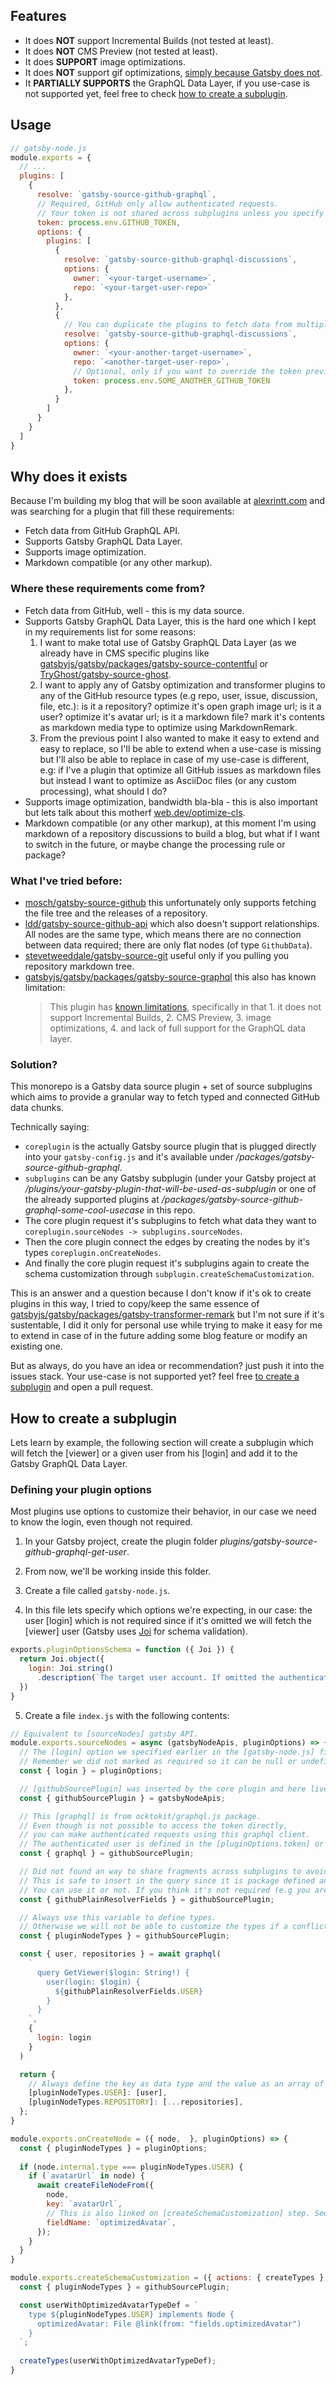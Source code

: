 ## Features

- It does **NOT** support Incremental Builds (not tested at least).
- It does **NOT** CMS Preview (not tested at least).
- It does **SUPPORT** image optimizations.
- It does **NOT** support gif optimizations, [simply because Gatsby does not](https://github.com/gatsbyjs/gatsby/issues/23678).
- It **PARTIALLY SUPPORTS** the GraphQL Data Layer, if you use-case is not supported yet, feel free to check [how to create a subplugin](#how-to-create-a-subplugin).

## Usage

```js
// gatsby-node.js
module.exports = {
  // ...
  plugins: [
    {
      resolve: `gatsby-source-github-graphql`,
      // Required, GitHub only allow authenticated requests.
      // Your token is not shared across subplugins unless you specify a custom token to it.
      token: process.env.GITHUB_TOKEN,
      options: {
        plugins: [
          {
            resolve: `gatsby-source-github-graphql-discussions`,
            options: {
              owner: `<your-target-username>`,
              repo: `<your-target-user-repo>`
            },
          },
          {
            // You can duplicate the plugins to fetch data from multiple times from different sources.
            resolve: `gatsby-source-github-graphql-discussions`,
            options: {
              owner: `<your-another-target-username>`,
              repo: `<another-target-user-repo>`,
              // Optional, only if you want to override the token previously defined for this plugin instance in particular.
              token: process.env.SOME_ANOTHER_GITHUB_TOKEN
            },
          }
        ]
      }
    } 
  ]
}
```

## Why does it exists

Because I'm building my blog that will be soon available at [alexrintt.com](https://alexrintt.com) and was searching for a plugin that fill these requirements:

- Fetch data from GitHub GraphQL API.
- Supports Gatsby GraphQL Data Layer.
- Supports image optimization.
- Markdown compatible (or any other markup).

### Where these requirements come from?

- Fetch data from GitHub, well - this is my data source.
- Supports Gatsby GraphQL Data Layer, this is the hard one which I kept in my requirements list for some reasons:
  1. I want to make total use of Gatsby GraphQL Data Layer (as we already have in CMS specific plugins like [gatsbyjs/gatsby/packages/gatsby-source-contentful](https://github.com/gatsbyjs/gatsby/tree/master/packages/gatsby-source-contentful) or [TryGhost/gatsby-source-ghost](https://github.com/TryGhost/gatsby-source-ghost/).
  2. I want to apply any of Gatsby optimization and transformer plugins to any of the GitHub resource types (e.g repo, user, issue, discussion, file, etc.): is it a repository? optimize it's open graph image url; is it a user? optimize it's avatar url; is it a markdown file? mark it's contents as markdown media type to optimize using MarkdownRemark.
  3. From the previous point I also wanted to make it easy to extend and easy to replace, so I'll be able to extend when a use-case is missing but I'll also be able to replace in case of my use-case is different, e.g: if I've a plugin that optimize all GitHub issues as markdown files but instead I want to optimize as AsciiDoc files (or any custom processing), what should I do?
- Supports image optimization, bandwidth bla-bla - this is also important but lets talk about this motherf [web.dev/optimize-cls](https://web.dev/optimize-cls/).
- Markdown compatible (or any other markup), at this moment I'm using markdown of a repository discussions to build a blog, but what if I want to switch in the future, or maybe change the processing rule or package?

### What I've tried before:

- [mosch/gatsby-source-github](https://github.com/mosch/gatsby-source-github/blob/master/src/gatsby-node.js) this unfortunately only supports fetching the file tree and the releases of a repository.
- [ldd/gatsby-source-github-api](https://github.com/ldd/gatsby-source-github-api) which also doesn't support relationships. All nodes are the same type, which means there are no connection between data required; there are only flat nodes (of type `GithubData`).
- [stevetweeddale/gatsby-source-git](https://github.com/stevetweeddale/gatsby-source-git) useful only if you pulling you repository markdown tree.
- [gatsbyjs/gatsby/packages/gatsby-source-graphql](https://github.com/gatsbyjs/gatsby/tree/master/packages/gatsby-source-graphql) this also has known limitation:
  > This plugin has [known limitations](https://github.com/gatsbyjs/gatsby/tree/master/packages/gatsby-source-graphql#known-limitations), specifically in that 1. it does not support Incremental Builds, 2. CMS Preview, 3. image optimizations, 4. and lack of full support for the GraphQL data layer.

### Solution?

This monorepo is a Gatsby data source plugin + set of source subplugins which aims to provide a granular way to fetch typed and connected GitHub data chunks.

Technically saying:

- `coreplugin` is the actually Gatsby source plugin that is plugged directly into your `gatsby-config.js` and it's available under _/packages/gatsby-source-github-graphql_.
- `subplugins` can be any Gatsby subplugin (under your Gatsby project at _/plugins/your-gatsby-plugin-that-will-be-used-as-subplugin_ or one of the already supported plugins at _/packages/gatsby-source-github-graphql-some-cool-usecase_ in this repo.
- The core plugin request it's subplugins to fetch what data they want to `coreplugin.sourceNodes -> subplugins.sourceNodes`.
- Then the core plugin connect the edges by creating the nodes by it's types `coreplugin.onCreateNodes`.
- And finally the core plugin request it's subplugins again to create the schema customization through `subplugin.createSchemaCustomization`.

This is an answer and a question because I don't know if it's ok to create plugins in this way, I tried to copy/keep the same essence of [gatsbyjs/gatsby/packages/gatsby-transformer-remark](https://github.com/gatsbyjs/gatsby/tree/master/packages/gatsby-transformer-remark) but I'm not sure if it's sustentable, I did it only for personal use while trying to make it easy for me to extend in case of in the future adding some blog feature or modify an existing one.

But as always, do you have an idea or recommendation? just push it into the issues stack. Your use-case is not supported yet? feel free [to create a subplugin](#how-to-create-a-subplugin) and open a pull request.

## How to create a subplugin 

Lets learn by example, the following section will create a subplugin which will fetch the \[viewer] or a given user from his \[login] and add it to the Gatsby GraphQL Data Layer.

### Defining your plugin options

Most plugins use options to customize their behavior, in our case we need to know the login, even though not required.

1. In your Gatsby project, create the plugin folder _plugins/gatsby-source-github-graphql-get-user_.

2. From now, we'll be working inside this folder.

3. Create a file called `gatsby-node.js`.

4. In this file lets specify which options we're expecting, in our case: the user \[login] which is not required since if it's omitted we will fetch the \[viewer] user (Gatsby uses [Joi](https://joi.dev/api/?v=17.6.1) for schema validation).

```js
exports.pluginOptionsSchema = function ({ Joi }) {
  return Joi.object({
    login: Joi.string()
      .description(`The target user account. If omitted the authenticated user will be fetched.`)
  })
}
```

5. Create a file `index.js` with the following contents:

```js
// Equivalent to [sourceNodes] gatsby API.
module.exports.sourceNodes = async (gatsbyNodeApis, pluginOptions) => {
  // The [login] option we specified earlier in the [gatsby-node.js] file.
  // Remember we did not marked as required so it can be null or undefined.
  const { login } = pluginOptions;

  // [githubSourcePlugin] was inserted by the core plugin and here lives all non-official (those provided by Gatsby) APIs.
  const { githubSourcePlugin } = gatsbyNodeApis;

  // This [graphql] is from ocktokit/graphql.js package.
  // Even though is not possible to access the token directly,
  // you can make authenticated requests using this graphql client.
  // The authenticated user is defined in the [pluginOptions.token] or [yourSubpluginOptions.token].
  const { graphql } = githubSourcePlugin;

  // Did not found an way to share fragments across subplugins to avoid repetition and lack of data so I did raw strings.
  // This is safe to insert in the query since it is package defined and has no user input.
  // You can use it or not. If you think it's not required (e.g you are fetching repositories of a user, you don't care about the user data itself) then just skip it for the user resolver.
  const { githubPlainResolverFields } = githubSourcePlugin;

  // Always use this variable to define types.
  // Otherwise we will not be able to customize the types if a conflict between plugins node types happens.
  const { pluginNodeTypes } = githubSourcePlugin;

  const { user, repositories } = await graphql(
    `
      query GetViewer($login: String!) {
        user(login: $login) {
          ${githubPlainResolverFields.USER}
        }
      }
    `,
    {
      login: login
    }
  )

  return {
    // Always define the key as data type and the value as an array of the data.
    [pluginNodeTypes.USER]: [user],
    [pluginNodeTypes.REPOSITORY]: [...repositories],
  };
}

module.exports.onCreateNode = ({ node,  }, pluginOptions) => {
  const { pluginNodeTypes } = pluginOptions;
  
  if (node.internal.type === pluginNodeTypes.USER) {
    if (`avatarUrl` in node) {
      await createFileNodeFrom({
        node,
        key: `avatarUrl`,
        // This is also linked on [createSchemaCustomization] step. See the [pluginNodeTypes.USER] type def.
        fieldName: `optimizedAvatar`,
      });
    }    
  }
}

module.exports.createSchemaCustomization = ({ actions: { createTypes }, githubSourcePlugin }, pluginOptions) => {
  const { pluginNodeTypes } = githubSourcePlugin;

  const userWithOptimizedAvatarTypeDef = `
    type ${pluginNodeTypes.USER} implements Node {
      optimizedAvatar: File @link(from: "fields.optimizedAvatar")
    }
  `;
  
  createTypes(userWithOptimizedAvatarTypeDef);
}
```

